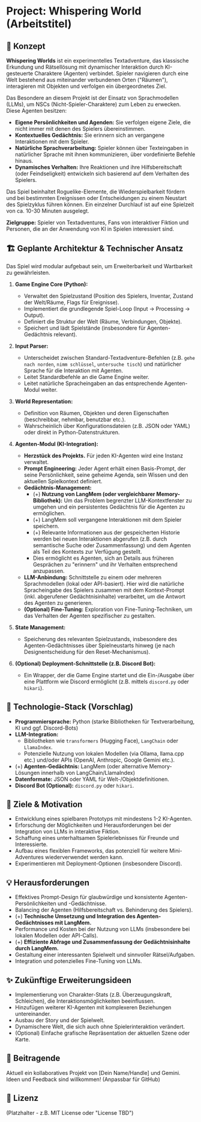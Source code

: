 # Project: Whispering World (Arbeitstitel)

## 📜 Konzept

**Whispering Worlds** ist ein experimentelles Textadventure, das klassische Erkundung und Rätsellösung mit dynamischer Interaktion durch KI-gesteuerte Charaktere (Agenten) verbindet. Spieler navigieren durch eine Welt bestehend aus miteinander verbundenen Orten ("Räumen"), interagieren mit Objekten und verfolgen ein übergeordnetes Ziel.

Das Besondere an diesem Projekt ist der Einsatz von Sprachmodellen (LLMs), um NSCs (Nicht-Spieler-Charaktere) zum Leben zu erwecken. Diese Agenten besitzen:

* **Eigene Persönlichkeiten und Agenden:** Sie verfolgen eigene Ziele, die nicht immer mit denen des Spielers übereinstimmen.
* **Kontextuelles Gedächtnis:** Sie erinnern sich an vergangene Interaktionen mit dem Spieler.
* **Natürliche Sprachverarbeitung:** Spieler können über Texteingaben in natürlicher Sprache mit ihnen kommunizieren, über vordefinierte Befehle hinaus.
* **Dynamisches Verhalten:** Ihre Reaktionen und ihre Hilfsbereitschaft (oder Feindseligkeit) entwickeln sich basierend auf dem Verhalten des Spielers.

Das Spiel beinhaltet Roguelike-Elemente, die Wiederspielbarkeit fördern und bei bestimmten Ereignissen oder Entscheidungen zu einem Neustart des Spielzyklus führen können. Ein einzelner Durchlauf ist auf eine Spielzeit von ca. 10-30 Minuten ausgelegt.

**Zielgruppe:** Spieler von Textadventures, Fans von interaktiver Fiktion und Personen, die an der Anwendung von KI in Spielen interessiert sind.

## 🏗️ Geplante Architektur & Technischer Ansatz

Das Spiel wird modular aufgebaut sein, um Erweiterbarkeit und Wartbarkeit zu gewährleisten.

1.  **Game Engine Core (Python):**
    * Verwaltet den Spielzustand (Position des Spielers, Inventar, Zustand der Welt/Räume, Flags für Ereignisse).
    * Implementiert die grundlegende Spiel-Loop (Input -> Processing -> Output).
    * Definiert die Struktur der Welt (Räume, Verbindungen, Objekte).
    * Speichert und lädt Spielstände (insbesondere für Agenten-Gedächtnis relevant).

2.  **Input Parser:**
    * Unterscheidet zwischen Standard-Textadventure-Befehlen (z.B. `gehe nach norden`, `nimm schlüssel`, `untersuche tisch`) und natürlicher Sprache für die Interaktion mit Agenten.
    * Leitet Standardbefehle an die Game Engine weiter.
    * Leitet natürliche Spracheingaben an das entsprechende Agenten-Modul weiter.

3.  **World Representation:**
    * Definition von Räumen, Objekten und deren Eigenschaften (beschreibbar, nehmbar, benutzbar etc.).
    * Wahrscheinlich über Konfigurationsdateien (z.B. JSON oder YAML) oder direkt in Python-Datenstrukturen.

4.  **Agenten-Modul (KI-Integration):**
    * **Herzstück des Projekts.** Für jeden KI-Agenten wird eine Instanz verwaltet.
    * **Prompt Engineering:** Jeder Agent erhält einen Basis-Prompt, der seine Persönlichkeit, seine geheime Agenda, sein Wissen und den aktuellen Spielkontext definiert.
    * **Gedächtnis-Management:**
        * (+) **Nutzung von LangMem (oder vergleichbarer Memory-Bibliothek):** Um das Problem begrenzter LLM-Kontextfenster zu umgehen und ein persistentes Gedächtnis für die Agenten zu ermöglichen.
        * (+) LangMem soll vergangene Interaktionen mit dem Spieler speichern.
        * (+) Relevante Informationen aus der gespeicherten Historie werden bei neuen Interaktionen abgerufen (z.B. durch semantische Suche oder Zusammenfassung) und dem Agenten als Teil des Kontexts zur Verfügung gestellt.
        * Dies ermöglicht es Agenten, sich an Details aus früheren Gesprächen zu "erinnern" und ihr Verhalten entsprechend anzupassen.
    * **LLM-Anbindung:** Schnittstelle zu einem oder mehreren Sprachmodellen (lokal oder API-basiert). Hier wird die natürliche Spracheingabe des Spielers zusammen mit dem Kontext-Prompt (inkl. abgerufener Gedächtnisinhalte) verarbeitet, um die Antwort des Agenten zu generieren.
    * **(Optional) Fine-Tuning:** Exploration von Fine-Tuning-Techniken, um das Verhalten der Agenten spezifischer zu gestalten.


5.  **State Management:**
    * Speicherung des relevanten Spielzustands, insbesondere des Agenten-Gedächtnisses über Spielneustarts hinweg (je nach Designentscheidung für den Reset-Mechanismus).

6.  **(Optional) Deployment-Schnittstelle (z.B. Discord Bot):**
    * Ein Wrapper, der die Game Engine startet und die Ein-/Ausgabe über eine Plattform wie Discord ermöglicht (z.B. mittels `discord.py` oder `hikari`).

## 🚀 Technologie-Stack (Vorschlag)

* **Programmiersprache:** Python (starke Bibliotheken für Textverarbeitung, KI und ggf. Discord-Bots)
* **LLM-Integration:**
    * Bibliotheken wie `transformers` (Hugging Face), `LangChain` oder `LlamaIndex`.
    * Potenzielle Nutzung von lokalen Modellen (via Ollama, llama.cpp etc.) und/oder APIs (OpenAI, Anthropic, Google Gemini etc.).
* (+) **Agenten-Gedächtnis:** LangMem (oder alternative Memory-Lösungen innerhalb von LangChain/LlamaIndex)
* **Datenformate:** JSON oder YAML für Welt-/Objektdefinitionen.
* **Discord Bot (Optional):** `discord.py` oder `hikari`.

## 🎯 Ziele & Motivation

* Entwicklung eines spielbaren Prototyps mit mindestens 1-2 KI-Agenten.
* Erforschung der Möglichkeiten und Herausforderungen bei der Integration von LLMs in interaktive Fiktion.
* Schaffung eines unterhaltsamen Spielerlebnisses für Freunde und Interessierte.
* Aufbau eines flexiblen Frameworks, das potenziell für weitere Mini-Adventures wiederverwendet werden kann.
* Experimentieren mit Deployment-Optionen (insbesondere Discord).

## 💡 Herausforderungen

* Effektives Prompt-Design für glaubwürdige und konsistente Agenten-Persönlichkeiten und -Gedächtnisse.
* Balancing der Agenten (Hilfsbereitschaft vs. Behinderung des Spielers).
* (+) **Technische Umsetzung und Integration des Agenten-Gedächtnisses mit LangMem.**
* Performance und Kosten bei der Nutzung von LLMs (insbesondere bei lokalen Modellen oder API-Calls).
* (+) **Effiziente Abfrage und Zusammenfassung der Gedächtnisinhalte durch LangMem.**
* Gestaltung einer interessanten Spielwelt und sinnvoller Rätsel/Aufgaben.
* Integration und potenzielles Fine-Tuning von LLMs.

## ✨ Zukünftige Erweiterungsideen

* Implementierung von Charakter-Stats (z.B. Überzeugungskraft, Schleichen), die Interaktionsmöglichkeiten beeinflussen.
* Hinzufügen weiterer KI-Agenten mit komplexeren Beziehungen untereinander.
* Ausbau der Story und der Spielwelt.
* Dynamischere Welt, die sich auch ohne Spielerinteraktion verändert.
* (Optional) Einfache grafische Repräsentation der aktuellen Szene oder Karte.

## 🤝 Beitragende

Aktuell ein kollaboratives Projekt von [Dein Name/Handle] und Gemini. Ideen und Feedback sind willkommen! (Anpassbar für GitHub)

## 📄 Lizenz

(Platzhalter - z.B. MIT License oder "License TBD")
